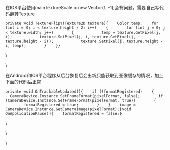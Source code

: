 <div>

<div>

在IOS平台使用mainTextureScale = new Vector(1,
-1);会有问题，需要自己写代码翻转Texture

</div>

<div>

<div>

``` {.prettyprint .linenums .prettyprinted}
private void TextureFlipY(Texture2D texture){    Color temp;    for (int i = 0; i < texture.height / 2; i++)    {        for (int j = 0; j < texture.width; j++)        {            temp = texture.GetPixel(j, i);            texture.SetPixel(j, i, texture.GetPixel(j, texture.height - i));            texture.SetPixel(j, texture.height - i, temp);        }    }}
```

</div>

<div>

\

</div>

</div>

<div>

\

</div>

<div>

在Android和IOS平台程序从后台恢复后会出新只能获取到图像缓存的情况，加上下面的代码后正常

</div>

<div>

<div>

``` {.prettyprint .linenums .prettyprinted}
private void OnTrackableUpdated(){    if (!formatRegistered)    {        CameraDevice.Instance.SetFrameFormat(pixelFormat, false);        if (CameraDevice.Instance.SetFrameFormat(pixelFormat, true))        {            formatRegistered = true;        }    }    image = CameraDevice.Instance.GetCameraImage(pixelFormat);}void OnApplicationPause(){    formatRegistered = false;}
```

</div>

<div>

\

</div>

</div>

<div>

\

</div>

<div>

\

</div>

</div>
